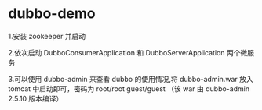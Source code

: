 # dubbo-demo

1.安装 zookeeper 并启动

2.依次启动 DubboConsumerApplication 和 DubboServerApplication 两个微服务

3.可以使用 dubbo-admin 来查看 dubbo 的使用情况,将 dubbo-admin.war 放入 tomcat 中启动即可，密码为 root/root guest/guest （该 war 由 dubbo-admin 2.5.10 版本编译）
